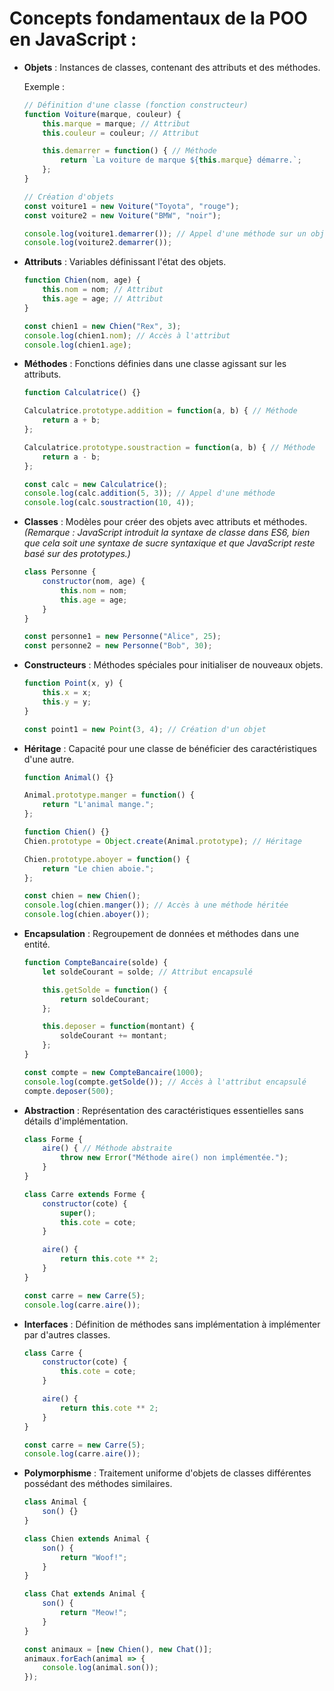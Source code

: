 # Concepts fondamentaux de la POO en JavaScript :

- **Objets** : Instances de classes, contenant des attributs et des méthodes.

  Exemple :
  ```javascript
  // Définition d'une classe (fonction constructeur)
  function Voiture(marque, couleur) {
      this.marque = marque; // Attribut
      this.couleur = couleur; // Attribut
  
      this.demarrer = function() { // Méthode
          return `La voiture de marque ${this.marque} démarre.`;
      };
  }
  
  // Création d'objets
  const voiture1 = new Voiture("Toyota", "rouge");
  const voiture2 = new Voiture("BMW", "noir");
  
  console.log(voiture1.demarrer()); // Appel d'une méthode sur un objet
  console.log(voiture2.demarrer());
  ```

- **Attributs** : Variables définissant l'état des objets.
  ```javascript
  function Chien(nom, age) {
      this.nom = nom; // Attribut
      this.age = age; // Attribut
  }
  
  const chien1 = new Chien("Rex", 3);
  console.log(chien1.nom); // Accès à l'attribut
  console.log(chien1.age);
  ```

- **Méthodes** : Fonctions définies dans une classe agissant sur les attributs.
  ```javascript
  function Calculatrice() {}
  
  Calculatrice.prototype.addition = function(a, b) { // Méthode
      return a + b;
  };
  
  Calculatrice.prototype.soustraction = function(a, b) { // Méthode
      return a - b;
  };
  
  const calc = new Calculatrice();
  console.log(calc.addition(5, 3)); // Appel d'une méthode
  console.log(calc.soustraction(10, 4));
  ```

- **Classes** : Modèles pour créer des objets avec attributs et méthodes. *(Remarque : JavaScript introduit la syntaxe de classe dans ES6, bien que cela soit une syntaxe de sucre syntaxique et que JavaScript reste basé sur des prototypes.)*
  ```javascript
  class Personne {
      constructor(nom, age) {
          this.nom = nom;
          this.age = age;
      }
  }
  
  const personne1 = new Personne("Alice", 25);
  const personne2 = new Personne("Bob", 30);
  ```

- **Constructeurs** : Méthodes spéciales pour initialiser de nouveaux objets.
  ```javascript
  function Point(x, y) {
      this.x = x;
      this.y = y;
  }
  
  const point1 = new Point(3, 4); // Création d'un objet
  ```

- **Héritage** : Capacité pour une classe de bénéficier des caractéristiques d'une autre.
  ```javascript
  function Animal() {}
  
  Animal.prototype.manger = function() {
      return "L'animal mange.";
  };
  
  function Chien() {}
  Chien.prototype = Object.create(Animal.prototype); // Héritage
  
  Chien.prototype.aboyer = function() {
      return "Le chien aboie.";
  };
  
  const chien = new Chien();
  console.log(chien.manger()); // Accès à une méthode héritée
  console.log(chien.aboyer());
  ```

- **Encapsulation** : Regroupement de données et méthodes dans une entité.
  ```javascript
  function CompteBancaire(solde) {
      let soldeCourant = solde; // Attribut encapsulé
  
      this.getSolde = function() {
          return soldeCourant;
      };
  
      this.deposer = function(montant) {
          soldeCourant += montant;
      };
  }
  
  const compte = new CompteBancaire(1000);
  console.log(compte.getSolde()); // Accès à l'attribut encapsulé
  compte.deposer(500);
  ```

- **Abstraction** : Représentation des caractéristiques essentielles sans détails d'implémentation.
  ```javascript
  class Forme {
      aire() { // Méthode abstraite
          throw new Error("Méthode aire() non implémentée.");
      }
  }
  
  class Carre extends Forme {
      constructor(cote) {
          super();
          this.cote = cote;
      }
  
      aire() {
          return this.cote ** 2;
      }
  }
  
  const carre = new Carre(5);
  console.log(carre.aire());
  ```

- **Interfaces** : Définition de méthodes sans implémentation à implémenter par d'autres classes.
  ```javascript
  class Carre {
      constructor(cote) {
          this.cote = cote;
      }
  
      aire() {
          return this.cote ** 2;
      }
  }
  
  const carre = new Carre(5);
  console.log(carre.aire());
  ```

- **Polymorphisme** : Traitement uniforme d'objets de classes différentes possédant des méthodes similaires.
  ```javascript
  class Animal {
      son() {}
  }
  
  class Chien extends Animal {
      son() {
          return "Woof!";
      }
  }
  
  class Chat extends Animal {
      son() {
          return "Meow!";
      }
  }
  
  const animaux = [new Chien(), new Chat()];
  animaux.forEach(animal => {
      console.log(animal.son());
  });
  ```
